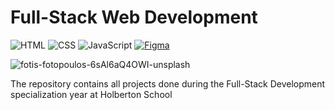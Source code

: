 # Full-Stack Web Development
![HTML](https://img.shields.io/badge/HTML-5-blue?style=for-the-badge&logo=html5&logoColor=white)
![CSS](https://img.shields.io/badge/CSS-3-blue?style=for-the-badge&logo=css3&logoColor=white)
![JavaScript](https://img.shields.io/badge/JavaScript-ES6-yellow?style=for-the-badge&logo=javascript&logoColor=white)
[![Figma](https://img.shields.io/badge/Figma-Design-blue?style=for-the-badge&logo=figma&logoColor=white)](https://www.figma.com/)

![fotis-fotopoulos-6sAl6aQ4OWI-unsplash](https://github.com/v-dav/holbertonschool-web-development/assets/115344057/263e814f-c9d0-4402-a0b9-7230b98aefdd)

The repository contains all projects done during the Full-Stack Development specialization year at Holberton School
